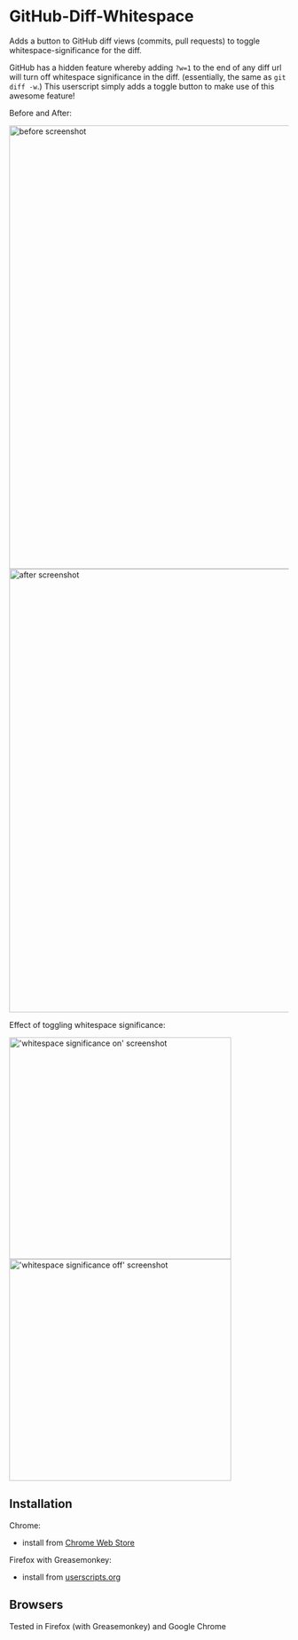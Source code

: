 GitHub-Diff-Whitespace
===========
Adds a button to GitHub diff views (commits, pull requests) to toggle whitespace-significance for the diff.

GitHub has a hidden feature whereby adding `?w=1` to the end of any diff url will turn off whitespace significance in the diff. (essentially, the same as `git diff -w`.) This userscript simply adds a toggle button to make use of this awesome feature!

Before and After:

<img src="https://github.com/jasonkarns/userscripts/raw/master/github-diff-whitespace/before-header.png" alt="before screenshot" width="800" />
<img src="https://github.com/jasonkarns/userscripts/raw/master/github-diff-whitespace/after-header.png" alt="after screenshot" width="800" />


Effect of toggling whitespace significance:

<img src="https://github.com/jasonkarns/userscripts/raw/master/github-diff-whitespace/whitespace-significant.png" alt="'whitespace significance on' screenshot" width="400" />
<img src="https://github.com/jasonkarns/userscripts/raw/master/github-diff-whitespace/whitespace-insignificant.png" alt="'whitespace significance off' screenshot" width="400" />


Installation
------------
Chrome:
 - install from [Chrome Web Store](https://chrome.google.com/webstore/detail/github-diff-whitespace/lhbcdehjihmbiafeodkfnbndleijnnhp)

Firefox with Greasemonkey:
 - install from [userscripts.org](http://userscripts.org/scripts/show/137968)

Browsers
------------
Tested in Firefox (with Greasemonkey) and Google Chrome
